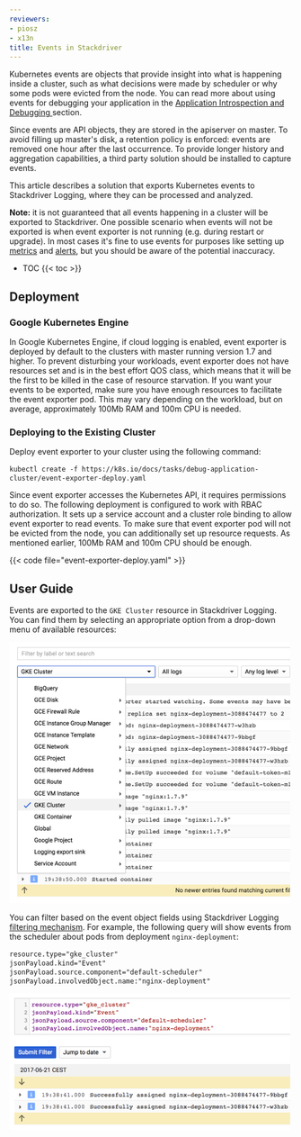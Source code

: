 ```yaml
---
reviewers:
- piosz
- x13n
title: Events in Stackdriver
---
```




Kubernetes events are objects that provide insight into what is happening
inside a cluster, such as what decisions were made by scheduler or why some
pods were evicted from the node. You can read more about using events
for debugging your application in the [Application Introspection and Debugging
](/docs/tasks/debug-application-cluster/debug-application-introspection/)
section.

Since events are API objects, they are stored in the apiserver on master. To
avoid filling up master's disk, a retention policy is enforced: events are
removed one hour after the last occurrence. To provide longer history
and aggregation capabilities, a third party solution should be installed
to capture events.

This article describes a solution that exports Kubernetes events to
Stackdriver Logging, where they can be processed and analyzed.

**Note:** it is not guaranteed that all events happening in a cluster will be
exported to Stackdriver. One possible scenario when events will not be
exported is when event exporter is not running (e.g. during restart or
upgrade). In most cases it's fine to use events for purposes like setting up
[metrics][sdLogMetrics] and [alerts][sdAlerts], but you should be aware
of the potential inaccuracy.

[sdLogMetrics]: https://cloud.google.com/logging/docs/view/logs_based_metrics
[sdAlerts]: https://cloud.google.com/logging/docs/view/logs_based_metrics#creating_an_alerting_policy

* TOC
{{< toc >}}

## Deployment

### Google Kubernetes Engine

In Google Kubernetes Engine, if cloud logging is enabled, event exporter
is deployed by default to the clusters with master running version 1.7 and
higher. To prevent disturbing your workloads, event exporter does not have
resources set and is in the best effort QOS class, which means that it will
be the first to be killed in the case of resource starvation. If you want
your events to be exported, make sure you have enough resources to facilitate
the event exporter pod. This may vary depending on the workload, but on
average, approximately 100Mb RAM and 100m CPU is needed.

### Deploying to the Existing Cluster

Deploy event exporter to your cluster using the following command:

```shell
kubectl create -f https://k8s.io/docs/tasks/debug-application-cluster/event-exporter-deploy.yaml
```

Since event exporter accesses the Kubernetes API, it requires permissions to
do so. The following deployment is configured to work with RBAC
authorization. It sets up a service account and a cluster role binding
to allow event exporter to read events. To make sure that event exporter
pod will not be evicted from the node, you can additionally set up resource
requests. As mentioned earlier, 100Mb RAM and 100m CPU should be enough.

{{< code file="event-exporter-deploy.yaml" >}}

## User Guide

Events are exported to the `GKE Cluster` resource in Stackdriver Logging.
You can find them by selecting an appropriate option from a drop-down menu
of available resources:

<img src="/images/docs/stackdriver-event-exporter-resource.png" alt="Events location in the Stackdriver Logging interface" width="500">

You can filter based on the event object fields using Stackdriver Logging
[filtering mechanism](https://cloud.google.com/logging/docs/view/advanced_filters).
For example, the following query will show events from the scheduler
about pods from deployment `nginx-deployment`:

```
resource.type="gke_cluster"
jsonPayload.kind="Event"
jsonPayload.source.component="default-scheduler"
jsonPayload.involvedObject.name:"nginx-deployment"
```

<img src="/images/docs/stackdriver-event-exporter-filter.png" alt="Filtered events in the Stackdriver Logging interface" width="500">
